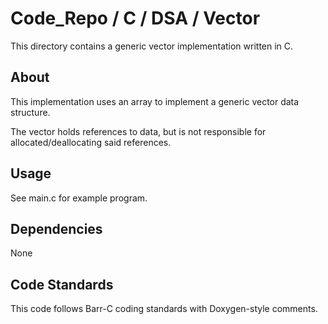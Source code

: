 # Code_Repo / C / DSA / Vector

This directory contains a generic vector implementation written in C.

## About

This implementation uses an array to implement a generic vector data structure.

The vector holds references to data, but is not responsible for allocated/deallocating said references.

## Usage

See main.c for example program.

## Dependencies

None

## Code Standards

This code follows Barr-C coding standards with Doxygen-style comments.

